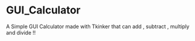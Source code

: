 # GUI_Calculator

A Simple GUI Calculator made with Tkinker that can add , subtract , multiply and divide !!
